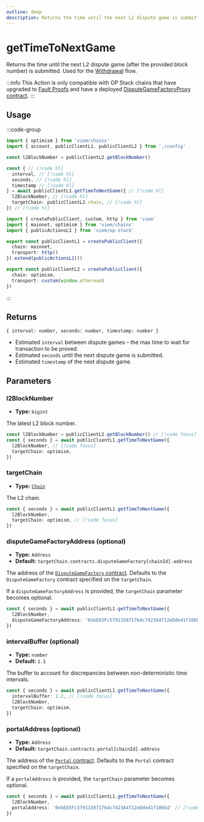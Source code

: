```yaml
---
outline: deep
description: Returns the time until the next L2 dispute game is submitted.
---
```


# getTimeToNextGame

Returns the time until the next L2 dispute game (after the provided block number) is submitted. Used for the [Withdrawal](/op-stack/guides/withdrawals) flow.

:::info
This Action is only compatible with OP Stack chains that have upgraded to [Fault Proofs](https://docs.optimism.io/stack/fault-proofs/explainer) and have a deployed [DisputeGameFactoryProxy contract](https://github.com/ethereum-optimism/superchain-registry/blob/main/superchain/extra/addresses/addresses.json).
:::

## Usage

:::code-group

```ts [example.ts]
import { optimism } from 'viem/chains'
import { account, publicClientL1, publicClientL2 } from './config'

const l2BlockNumber = publicClientL2.getBlockNumber()

const { // [!code hl]
  interval, // [!code hl]
  seconds, // [!code hl]
  timestamp // [!code hl]
} = await publicClientL1.getTimeToNextGame({ // [!code hl]
  l2BlockNumber, // [!code hl]
  targetChain: publicClientL2.chain, // [!code hl]
}) // [!code hl]
```

```ts [config.ts]
import { createPublicClient, custom, http } from 'viem'
import { mainnet, optimism } from 'viem/chains'
import { publicActionsL1 } from 'viem/op-stack'

export const publicClientL1 = createPublicClient({
  chain: mainnet,
  transport: http()
}).extend(publicActionsL1())

export const publicClientL2 = createPublicClient({
  chain: optimism,
  transport: custom(window.ethereum)
})
```

:::

## Returns

`{ interval: number, seconds: number, timestamp: number }`

- Estimated `interval` between dispute games – the max time to wait for transaction to be proved.
- Estimated `seconds` until the next dispute game is submitted.
- Estimated `timestamp` of the next dispute game.

## Parameters

### l2BlockNumber

- **Type:** `bigint`

The latest L2 block number.

```ts
const l2BlockNumber = publicClientL2.getBlockNumber() // [!code focus]
const { seconds } = await publicClientL1.getTimeToNextGame({ 
  l2BlockNumber, // [!code focus]
  targetChain: optimism, 
}) 
```

### targetChain

- **Type:** [`Chain`](/docs/glossary/types#chain)

The L2 chain.

```ts
const { seconds } = await publicClientL1.getTimeToNextGame({
  l2BlockNumber,
  targetChain: optimism, // [!code focus]
})
```

### disputeGameFactoryAddress (optional)

- **Type:** `Address`
- **Default:** `targetChain.contracts.disputeGameFactory[chainId].address`

The address of the [`DisputeGameFactory` contract](https://github.com/ethereum-optimism/optimism/blob/develop/packages/contracts-bedrock/src/dispute/DisputeGameFactory.sol). Defaults to the `DisputeGameFactory` contract specified on the `targetChain`.

If a `disputeGameFactoryAddress` is provided, the `targetChain` parameter becomes optional.

```ts
const { seconds } = await publicClientL1.getTimeToNextGame({
  l2BlockNumber,
  disputeGameFactoryAddress: '0xbEb5Fc579115071764c7423A4f12eDde41f106Ed' // [!code focus]
})
```

### intervalBuffer (optional)

- **Type:** `number`
- **Default:** `1.1`

The buffer to account for discrepancies between non-deterministic time intervals.

```ts
const { seconds } = await publicClientL1.getTimeToNextGame({ 
  intervalBuffer: 1.2, // [!code focus]
  l2BlockNumber,
  targetChain: optimism, 
}) 
```

### portalAddress (optional)

- **Type:** `Address`
- **Default:** `targetChain.contracts.portal[chainId].address`

The address of the [`Portal` contract](https://github.com/ethereum-optimism/optimism/blob/develop/packages/contracts-bedrock/src/L1/OptimismPortal2.sol). Defaults to the `Portal` contract specified on the `targetChain`.

If a `portalAddress` is provided, the `targetChain` parameter becomes optional.

```ts
const { seconds } = await publicClientL1.getTimeToNextGame({
  l2BlockNumber,
  portalAddress: '0xbEb5Fc579115071764c7423A4f12eDde41f106Ed' // [!code focus]
})
```
